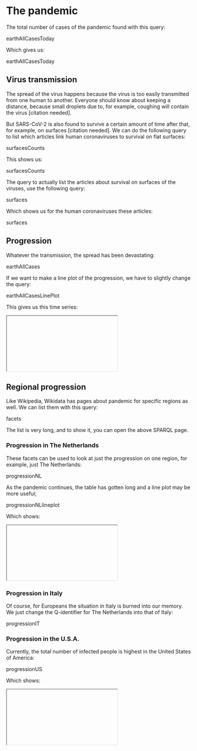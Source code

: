# The pandemic

The total number of cases of the <topic>pandemic</topic> found with this query:

<sparql>earthAllCasesToday</sparql>

Which gives us:

<out>earthAllCasesToday</out>

## Virus <topic>transmission</topic>

The spread of the virus happens because the virus is too easily transmitted from
one human to another. Everyone should know about keeping a distance, because
small droplets due to, for example, coughing will contain the virus [citation needed].

But SARS-CoV-2 is also found to survive a certain amount of time after that,
for example, on surfaces [citation needed]. We can do the following query
to list which articles link human coronaviruses to survival on flat <topic>surfaces</topic>:

<sparql>surfacesCounts</sparql>

This shows us:

<out>surfacesCounts</out>

The query to actually list the articles about survival on surfaces of
the viruses, use the following query:

<sparql>surfaces</sparql>

Which shows us for the human coronaviruses these articles:

<out>surfaces</out>

## Progression

Whatever the transmission, the spread has been devastating:

<sparql>earthAllCases</sparql>

If we want to make a line plot of the progression, we have to slightly
change the query:

<sparql>earthAllCasesLinePlot</sparql>

This gives us this time series:

<iframe>earthAllCasesLinePlot</iframe>

## Regional progression

Like Wikipedia, Wikidata has pages about pandemic for specific regions
as well. We can list them with this query:

<sparql>facets</sparql>

The list is very long, and to show it, you can open the above SPARQL page.

### Progression in The Netherlands

These facets can be used to look at just the <topic>progression</topic> on one region,
for example, just <topic>The Netherlands</topic>:

<sparql>progressionNL</sparql>

As the pandemic continues, the table has gotten long and a line plot may
be more useful;

<sparql>progressionNLlineplot</sparql>

Which shows:

<iframe>progressionNLlineplot</iframe>

### Progression in Italy

Of course, for Europeans the situation in <topic>Italy</topic> is burned
into our memory. We just change the Q-identifier for The Netherlands into that
of Italy:

<sparql>progressionIT</sparql>

### Progression in the U.S.A.

Currently, the total number of infected people is highest in the 
<topic>United States of America</topic>:

<sparql>progressionUS</sparql>

Which shows:

<iframe>progressionUS</iframe>


